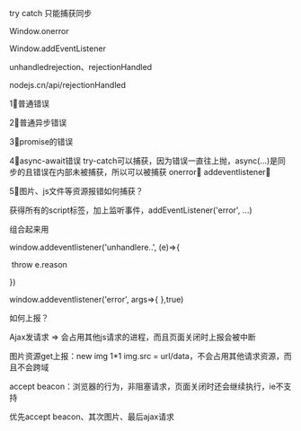 try catch 只能捕获同步

Window.onerror

Window.addEventListener

unhandledrejection、rejectionHandled



nodejs.cn/api/rejectionHandled

1⃣️普通错误

2⃣️普通异步错误

3⃣️promise的错误

4⃣️async-await错误  try-catch可以捕获，因为错误一直往上抛，async(...)是同步的且错误在内部未被捕获，所以可以被捕获   onerror🙅     addeventlistener🙅

5⃣️图片、js文件等资源报错如何捕获？

获得所有的script标签，加上监听事件，addEventListener('error', ...)



组合起来用

window.addeventlistener('unhandlere..', (e)=>{

​	throw e.reason

})

window.addeventlistener('error', args=>{
},true)



如何上报？

Ajax发请求 => 会占用其他js请求的进程，而且页面关闭时上报会被中断

图片资源get上报：new img 1*1  img.src = url/data，不会占用其他请求资源，而且不会跨域

accept beacon：浏览器的行为，非阻塞请求，页面关闭时还会继续执行，ie不支持

优先accept beacon、其次图片、最后ajax请求



